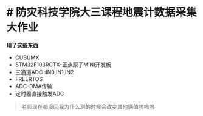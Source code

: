# # 防灾科技学院大三课程地震计数据采集大作业

**用了这些东西**
- CUBUMX
- STM32F103RCTX-正点原子MINI开发板
- 三通道ADC :IN0,IN1,IN2
- FREERTOS
- ADC-DMA传输
- 定时器直接触发ADC
> 老师现在都没回我为什么测的时候会改变其他俩值呜呜呜
